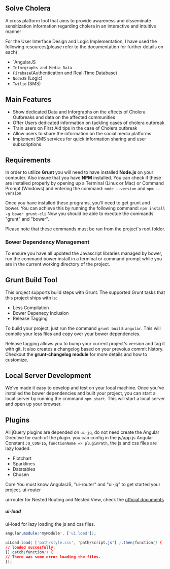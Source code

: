 ## Solve Cholera

A cross platform tool that aims to provide awareness and disseminate sensitization information regarding cholera in an interactive and intuitive manner

For the User Interface Design and Logic Implementation, I have used the following resources(please refer to the documentation for further details on each)
*  `AngularJS
* `Inforgraphs and Media Data`
* `Firebase`(Authentication and Real-Time Database)
* `NodeJS` (Logic)
* `Twilio` (SMS)

## Main Features

* Show dedicated Data and Inforgraphs on the effects of Cholera Outbreaks and data on the affected communities
* Offer Users dedicated information on tackling cases of cholera outbreak
* Train users on First Aid tips in the case of Cholera outbreak
* Allow users to share the information on the social media platforms
* Implement SMS services for quick information sharing and user subscriptions

## Requirements
In order to utilize **Grunt** you will need to have installed **Node.js** on your computer. Also insure that you have **NPM** installed. 
You can check if these are installed properly by opening up a Terminal (Linux or Mac) or Command Prompt (Windows) 
and entering the command: `node --version` and `npm --version`

Once you have installed these programs, you'll need to get grunt and bower. You can achieve this by running the following command: `npm install -g bower grunt-cli` 
Now you should be able to exectue the commands "grunt" and "bower". 

Please note that these commands must be ran from the project's root folder.

### Bower Dependency Management

To ensure you have all updated the Javascript libraries managed by bower, run the command bower install in a terminal or command prompt while you are in the current working directory of the project.

## Grunt Build Tool

This project supports build steps with Grunt. The supported Grunt tasks that this project ships with is:

* Less Compilation
* Bower Depenecy Inclusion
* Release Tagging

To build your project, just run the command `grunt build:angular`. This will compile your less files and copy over your bower dependencies.

Release tagging allows you to bump your current project's version and tag it with git. It also creates a changelog based on your prevoius commit history. Checkout the **grunt-changelog module** for more details and how to customize.

## Local Server Development

We've made it easy to develop and test on your local machine. Once you've installed the bower dependencies and built your project, you can start a local server by running the command `npm start`. This will start a local server and open up your browser.

## Plugins

All jQuery plugins are depended on `ui-jq`, do not need create the Angular Directive for each of the plugin. you can config in the js/app.js Angular Constant `JQ_CONFIG`, `functionName => pluginPath`, the js and css files are lazy loaded.

* Flotchart
* Sparklines
* Datatables
* Chosen

Core
You must know AngularJS, "ui-router" and "ui-jq" to get started your project.
ui-router

ui-router for Nested Routing and Nested View, check the [official documents](http://angular-ui.github.io/ui-router/)

##### ui-load

ui-load for lazy loading the js and css files.

```css
angular.module('myModule', ['ui.load']);

uiLoad.load( ['path/style.css', 'path/script.js'] ).then(function() {
// loaded succesfully.
}).catch(function() {
// There was some error loading the files.
});
```

